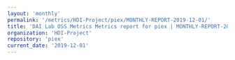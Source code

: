 ```yaml
---
layout: 'monthly'
permalink: '/metrics/HDI-Project/piex/MONTHLY-REPORT-2019-12-01/'
title: 'DAI Lab OSS Metrics Metrics report for piex | MONTHLY-REPORT-2019-12-01'
organization: 'HDI-Project'
repository: 'piex'
current_date: '2019-12-01'
---
```

